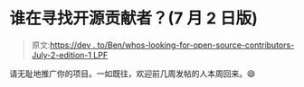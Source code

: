 # 谁在寻找开源贡献者？(7 月 2 日版)

> 原文:[https://dev . to/Ben/whos-looking-for-open-source-contributors-July-2-edition-1 LPF](https://dev.to/ben/whos-looking-for-open-source-contributors-july-2-edition-1lpf)

请无耻地推广你的项目。一如既往，欢迎前几周发帖的人本周回来。😄
